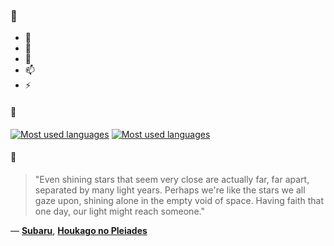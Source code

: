 ### 👋

- 🔭
- 🌱
- 💬
- 📫
- ⚡

#### 🧏

[![Most used languages](https://github-readme-stats-aynah.vercel.app/api/top-langs/?username=aynh&theme=solarized-dark&langs_count=6&layout=compact&hide_title=true)](https://github.com/anuraghazra/github-readme-stats#gh-dark-mode-only)
[![Most used languages](https://github-readme-stats-aynah.vercel.app/api/top-langs/?username=aynh&theme=solarized-light&langs_count=6&layout=compact&hide_title=true)](https://github.com/anuraghazra/github-readme-stats#gh-light-mode-only)

#### 💬

> "Even shining stars that seem very close are actually far, far apart, separated by many light years. Perhaps we're like the stars we all gaze upon, shining alone in the empty void of space. Having faith that one day, our light might reach someone."

&mdash; [**Subaru**](https://myanimelist.net/character.php?q=Subaru&cat=character), [**Houkago no Pleiades**](https://myanimelist.net/search/all?q=Houkago%20no%20Pleiades&cat=all)
